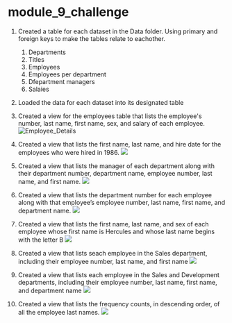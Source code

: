 # module_9_challenge

1. Created a table for each dataset in the Data folder. Using primary and foreign keys to make the tables relate to eachother.
    1. Departments
    2. Titles
    3. Employees
    4. Employees per department
    5. Dfepartment managers
    6. Salaies
    
2. Loaded the data for each dataset into its designated table

3. Created a view for the employees table that lists the employee's number, last name, first name, sex, and salary of each employee.
![Employee_Details](https://github.com/aclima88/module_9_challenge/assets/133547307/2764f4ae-1d02-487e-9e7c-545a776e21be)
   
4. Created a view that lists the first name, last name, and hire date for the employees who were hired in 1986.
![](/Users/angelolima/Documents/module_9_challenge/README/Employees_Hired_In_1986.png)
    
5.  Created a view that lists the manager of each department along with their department number, department name, employee number, last name, and first name.
![](/Users/angelolima/Documents/module_9_challenge/README/Dept_Managers.png)
    
6. Created a view that lists the department number for each employee along with that employee’s employee number, last name, first name, and department name.
![](/Users/angelolima/Documents/module_9_challenge/README/Employee_Dept_Number.png)
    
7. Created a view that lists the first name, last name, and sex of each employee whose first name is Hercules and whose last name begins with the letter B
![](/Users/angelolima/Documents/module_9_challenge/README/Employees_Named_Hercules.png)
    
8. Created a view that lists seach employee in the Sales department, including their employee number, last name, and first name
![](/Users/angelolima/Documents/module_9_challenge/README/Sales_Dept_Employees.png)
    
9. Created a view that lists each employee in the Sales and Development departments, including their employee number, last name, first name, and department name
![](/Users/angelolima/Documents/module_9_challenge/README/Sales_Devt_Dept_Employees.png)

10. Created a view that lists the frequency counts, in descending order, of all the employee last names.
![](/Users/angelolima/Documents/module_9_challenge/README/Last_Name_Frequency.png)

